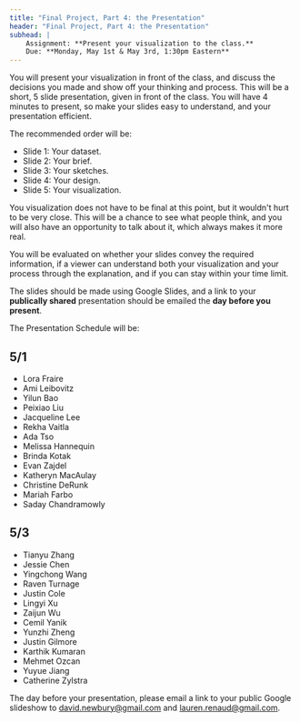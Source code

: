```yaml
---
title: "Final Project, Part 4: the Presentation"
header: "Final Project, Part 4: the Presentation"
subhead: |
    Assignment: **Present your visualization to the class.**  
    Due: **Monday, May 1st & May 3rd, 1:30pm Eastern**
---
```


 You will present your visualization in front of the class, and discuss the decisions you made and show off your thinking and process.  This will be a short, 5 slide presentation, given in front of the class.  You will have 4  minutes to present, so make your slides easy to understand, and your presentation efficient.

The recommended order will be:

 * Slide 1:  Your dataset.
 * Slide 2:  Your brief.
 * Slide 3:  Your sketches.
 * Slide 4:  Your design.
 * Slide 5:  Your visualization.

You visualization does not have to be final at this point, but it wouldn't hurt to be very close.  This will be a chance to see what people think, and you will also have an opportunity to talk about it, which always makes it more real.

You will be evaluated on whether your slides convey the required information, if a viewer can understand both your visualization and your process through the explanation, and if you can stay within your time limit.

The slides should be made using Google Slides, and a link to your **publically shared** presentation should be emailed the **day before you present**.

The Presentation Schedule will be:

## 5/1

* Lora Fraire
* Ami Leibovitz
* Yilun Bao
* Peixiao Liu
* Jacqueline Lee
* Rekha Vaitla
* Ada Tso
* Melissa Hannequin
* Brinda Kotak
* Evan Zajdel
* Katheryn MacAulay
* Christine DeRunk
* Mariah Farbo
* Saday Chandramowly


## 5/3

* Tianyu Zhang
* Jessie Chen
* Yingchong Wang
* Raven Turnage
* Justin Cole
* Lingyi Xu
* Zaijun Wu
* Cemil Yanik
* Yunzhi Zheng
* Justin Gilmore
* Karthik Kumaran
* Mehmet Ozcan
* Yuyue Jiang
* Catherine Zylstra

The day before your presentation, please email a link to your public Google slideshow to <david.newbury@gmail.com> and <lauren.renaud@gmail.com>.
